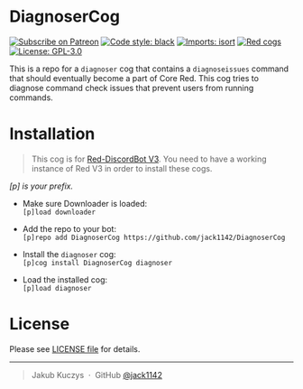# DiagnoserCog

[![Subscribe on Patreon](https://img.shields.io/badge/Support%20me%20on-Patreon-orange.svg?logo=patreon)](https://www.patreon.com/Jackenmen)
[![Code style: black](https://img.shields.io/badge/code%20style-black-000000.svg)](https://github.com/psf/black)
[![Imports: isort](https://user-images.githubusercontent.com/6032823/111363465-600fe880-8690-11eb-8377-ec1d4d5ff981.png)](https://github.com/PyCQA/isort)
[![Red cogs](https://img.shields.io/badge/Red--DiscordBot-cogs-red.svg)](https://github.com/Cog-Creators/Red-DiscordBot/tree/V3/develop)
[![License: GPL-3.0](https://img.shields.io/badge/License-GPL--3.0-red.svg)](https://www.gnu.org/licenses/gpl-3.0.html)

This is a repo for a `diagnoser` cog that contains a `diagnoseissues` command that should eventually become a part of Core Red.
This cog tries to diagnose command check issues that prevent users from running commands.

# Installation

> This cog is for [Red-DiscordBot V3](https://github.com/Cog-Creators/Red-DiscordBot/tree/V3/develop).
You need to have a working instance of Red V3 in order to install these cogs.

*[p] is your prefix.*

* Make sure Downloader is loaded:<br>
  `[p]load downloader`

* Add the repo to your bot:<br>
  `[p]repo add DiagnoserCog https://github.com/jack1142/DiagnoserCog`

* Install the `diagnoser` cog:<br>
  `[p]cog install DiagnoserCog diagnoser`

* Load the installed cog:<br>
  ``[p]load diagnoser``

# License

Please see [LICENSE file](LICENSE) for details.

---

> Jakub Kuczys &nbsp;&middot;&nbsp;
> GitHub [@jack1142](https://github.com/jack1142)
